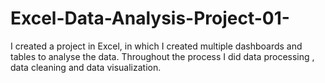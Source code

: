 # Excel-Data-Analysis-Project-01-
I created a project in Excel, in which I created multiple dashboards and tables to analyse the data. Throughout the process I did data processing , data cleaning and data visualization.
